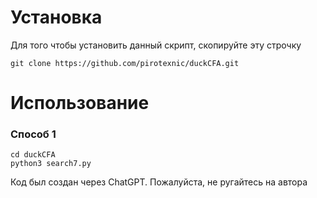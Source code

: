 # **Установка**


Для того чтобы установить данный скрипт, скопируйте эту строчку
```
git clone https://github.com/pirotexnic/duckCFA.git
```

# **Использование**

### **Способ 1**

```
cd duckCFA
python3 search7.py
```








Код был создан через ChatGPT. Пожалуйста, не ругайтесь на автора